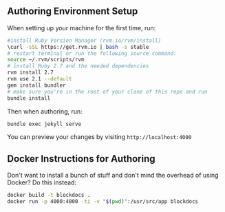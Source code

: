 ## Authoring Environment Setup

When setting up your machine for the first time, run:

```bash
#install Ruby Version Manager (rvm.io/rvm/install)
\curl -sSL https://get.rvm.io | bash -s stable
# restart terminal or run the following source command:
source ~/.rvm/scripts/rvm
# install Ruby 2.7 and the needed dependencies
rvm install 2.7
rvm use 2.1 --default
gem install bundler
# make sure you're in the root of your clone of this repo and run
bundle install
```

Then when authoring, run:

```bash
bundle exec jekyll serve
```

You can preview your changes by visiting `http://localhost:4000`

## Docker Instructions for Authoring

Don't want to install a bunch of stuff and don't mind the overhead of using Docker? Do this instead:

```bash
docker build -t blockdocs .
docker run -p 4000:4000 -ti -v "$(pwd)":/usr/src/app blockdocs
```
